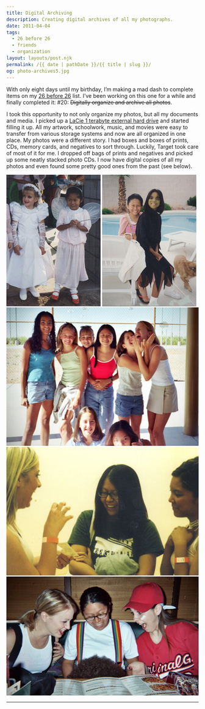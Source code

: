 ```yaml
---
title: Digital Archiving
description: Creating digital archives of all my photographs.
date: 2011-04-04
tags: 
  - 26 before 26
  - friends
  - organization
layout: layouts/post.njk
permalink: /{{ date | pathDate }}/{{ title | slug }}/
og: photo-archives5.jpg
---
```


With only eight days until my birthday, I’m making a mad dash to complete items on my [26 before 26](/2010/08/22/26-before-26/) list. I’ve been working on this one for a while and finally completed it: #20: <span style="text-decoration:line-through;">Digitally organize and archive all photos</span>.

I took this opportunity to not only organize my photos, but all my documents and media. I picked up a [LaCie 1 terabyte external hard drive](http://www.lacie.com/products/product.htm?id=10177) and started filling it up. All my artwork, schoolwork, music, and movies were easy to transfer from various storage systems and now are all organized in one place. My photos were a different story. I had boxes and boxes of prints, CDs, memory cards, and negatives to sort through. Luckily, Target took care of most of it for me. I dropped off bags of prints and negatives and picked up some neatly stacked photo CDs. I now have digital copies of all my photos and even found some pretty good ones from the past (see below).

<p>
  <img src="/img/photo-archives3.jpg" alt="me and my friend Kaycie in preschool on Halloween" width="247" class="img-left" />
  <img src="/img/photo-archives4.jpg" alt="me and my friend Tessa as kids on Halloween" width="247" />
  <img src="/img/photo-archives5.jpg" alt="friends from middle school" width="505" />
  <img src="/img/photo-archives2.jpg" alt="me, Kaycie, and Tessa in high school" width="505" />
  <img src="/img/photo-archives1.jpg" alt="me and my friends Sarah and Colleen" width="505" />
</p>

---

